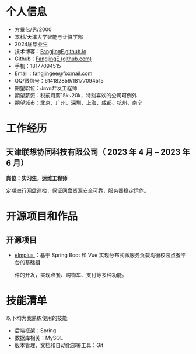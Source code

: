 # 个人信息

- 方景亿/男/2000 
- 本科/天津大学智能与计算学部 
- 2024届毕业生
- 技术博客：[FangjingE.github.io](https://fangjinge.github.io/) 
- Github：[FangjingE (github.com)](https://github.com/FangjingE)
- 手机：18177094515 
- Email：fangjingee@foxmail.com
- QQ/微信号：614182859/18177094515
- 期望职位：Java开发工程师
- 期望薪资：税前月薪15k~20k，特别喜欢的公司可例外
- 期望城市：北京、广州、深圳、上海、成都、杭州、南宁

# 工作经历

## 天津联想协同科技有限公司（ 2023 年 4 月 – 2023 年 6 月）

**岗位：实习生，运维工程师**

定期进行网盘巡检，保证网盘资源安全可靠，服务器稳定运作。

# 开源项目和作品

## 开源项目

 - [elmplus ](https://github.com/FangjingE/elmplus)：基于 Spring Boot 和 Vue 实现分布式微服务负载均衡校园点餐平台的基础组

   件的开发，实现点餐、购物车、支付等多种功能。

# 技能清单

以下均为我熟练使用的技能

- 后端框架：Spring
- 数据库相关：MySQL
- 版本管理、文档和自动化部署工具：Git
